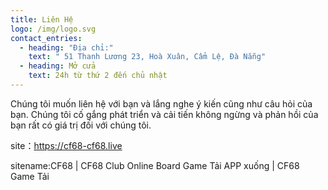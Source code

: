 ```yaml
---
title: Liên Hệ
logo: /img/logo.svg
contact_entries:
  - heading: "Địa chỉ:"
    text: " 51 Thanh Lương 23, Hoà Xuân, Cẩm Lệ, Đà Nẵng"
  - heading: Mở cửa
    text: 24h từ thứ 2 đến chủ nhật
---
```

Chúng tôi muốn liên hệ với bạn và lắng nghe ý kiến cũng như câu hỏi của bạn. Chúng tôi cố gắng phát triển và cải tiến không ngừng và phản hồi của bạn rất có giá trị đối với chúng tôi.

site：<https://cf68-cf68.live>

sitename:CF68 | CF68 Club Online Board Game Tải APP xuống | CF68 Game Tải
